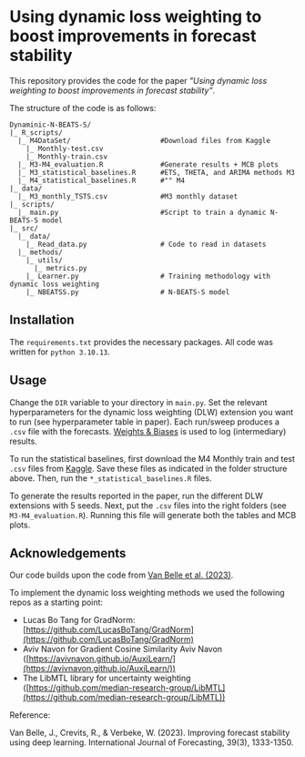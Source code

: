 # Using dynamic loss weighting to boost improvements in forecast stability
This repository provides the code for the paper *"Using dynamic loss weighting to boost improvements in forecast stability"*.

The structure of the code is as follows:
```
Dynaminic-N-BEATS-S/
|_ R_scripts/
  |_ M4DataSet/                      #Download files from Kaggle
    |_ Monthly-test.csv               
    |_ Monthly-train.csv
  |_ M3-M4_evaluation.R              #Generate results + MCB plots
  |_ M3_statistical_baselines.R      #ETS, THETA, and ARIMA methods M3
  |_ M4_statistical_baselines.R      #"" M4
|_ data/
  |_ M3_monthly_TSTS.csv             #M3 monthly dataset
|_ scripts/
  |_ main.py                         #Script to train a dynamic N-BEATS-S model                 
|_ src/
  |_ data/
    |_ Read_data.py                  # Code to read in datasets
  |_ methods/
    |_ utils/        
      |_ metrics.py
    |_ Learner.py                    # Training methodology with dynamic loss weighting
    |_ NBEATSS.py                    # N-BEATS-S model
```

## Installation
The ```requirements.txt``` provides the necessary packages.
All code was written for ```python 3.10.13```.

## Usage
Change the ```DIR``` variable to your directory in ```main.py```. Set the relevant hyperparameters for the dynamic loss weighting (DLW) extension you want to run (see hyperparameter table in paper). Each run/sweep produces a ```.csv``` file with the forecasts.  [Weights & Biases](https://wandb.ai/site) is used to log (intermediary) results.

To run the statistical baselines, first download the M4 Monthly train and test ```.csv``` files from [Kaggle](https://www.kaggle.com/datasets/yogesh94/m4-forecasting-competition-dataset). Save these files as indicated in the folder structure above. Then, run the ```*_statistical_baselines.R``` files.

To generate the results reported in the paper, run the different DLW extensions with 5 seeds. Next, put the ```.csv``` files into the right folders (see ```M3-M4_evaluation.R```). Running this file will generate both the tables and MCB plots.

## Acknowledgements
Our code builds upon the code from [Van Belle et al. (2023)](https://github.com/VerbekeLab/n-beats-s).

To implement the dynamic loss weighting methods we used the following repos as a starting point:

- Lucas Bo Tang for GradNorm: [https://github.com/LucasBoTang/GradNorm](https://github.com/LucasBoTang/GradNorm)
- Aviv Navon for Gradient Cosine Similarity Aviv Navon ([https://avivnavon.github.io/AuxiLearn/](https://avivnavon.github.io/AuxiLearn/))
- The LibMTL library for uncertainty weighting ([https://github.com/median-research-group/LibMTL](https://github.com/median-research-group/LibMTL))

Reference:

Van Belle, J., Crevits, R., & Verbeke, W. (2023). Improving forecast stability using deep learning. International Journal of Forecasting, 39(3), 1333-1350.

